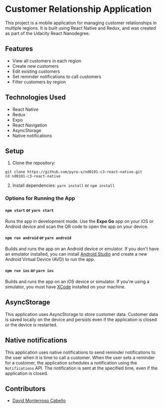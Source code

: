 # Customer Relationship Application

This project is a mobile application for managing customer relationships in multiple regions. It is built using React Native and Redux, and was created as part of the Udacity React Nanodegree.

## Features

- View all customers in each region
- Create new customers
- Edit existing customers
- Set reminder notifications to call customers
- Filter customers by region

## Technologies Used

- React Native
- Redux
- Expo
- React Navigation
- AsyncStorage
- Native notifications

## Setup

1. Clone the repository:
```
git clone https://github.com/pyro-x/nd0191-c3-react-native.git
cd nd0191-c3-react-native
```

2. Install dependencies:
``yarn install``
or
``npm install``


### Options for Running the App

#### `npm start` or `yarn start`

Runs the app in development mode. Use the **Expo Go** app on your iOS or Android device and scan the QR code to open the app on your device.

#### `npm run android` or `yarn android`

Builds and runs the app on an Android device or emulator. If you don't have an emulator installed, you can install [Android Studio](https://developer.android.com/studio) and create a new Android Virtual Device (AVD) to run the app.

#### `npm run ios` or `yarn ios`

Builds and runs the app on an iOS device or simulator. If you're using a simulator, you must have [XCode](https://developer.apple.com/xcode/) installed on your machine.


## AsyncStorage

This application uses AsyncStorage to store customer data. Customer data is saved locally on the device and persists even if the application is closed or the device is restarted.

## Native notifications

This application uses native notifications to send reminder notifications to the user when it is time to call a customer. When the user sets a reminder for a customer, the application schedules a notification using the `Notifications` API. The notification is sent at the specified time, even if the application is closed.


## Contributors

- [David Monterroso Cabello](https://github.com/pyro-x)


